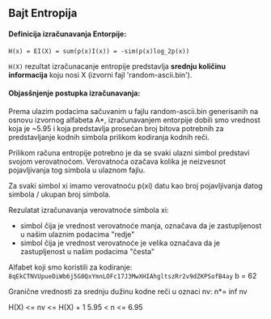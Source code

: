 ## Bajt Entropija

#### Definicija izračunavanja Entorpije:
`H(x) = EI(X) = sum(p(x)I(x)) = -sim(p(x)log_2p(x))`

`H(X)` rezultat izračunacanje entropije predstavlja **srednju količinu informacija** koju nosi X (izvorni fajl 'random-ascii.bin').

#### Objasšnjenje postupka izračunavanja:
Prema ulazim podacima sačuvanim u fajlu random-ascii.bin generisanih na osnovu izvornog alfabeta A*, izračunavanjem entorpije dobili smo vrednost 
koja je ~5.95 i koja predstavlja prosećan broj bitova potrebnih za predstavljanje kodnih simbola prilikom kodiranja kodnih reči.

Prilikom računa entropije potrebno je da se svaki ulazni simbol predstavi svojom verovatnoćom. 
Verovatnoća ozačava kolika je neizvesnot pojavljivanja tog simbola u ulaznom fajlu. 

Za svaki simbol xi imamo verovatnoću p(xi) datu kao broj pojavljivanja datog simbola / ukupan broj simbola.

Rezulatat izračunavanja verovatnoće simbola xi:
- simbol čija je vrednost verovatnoće manja, označava da je zastupljenost u našim ulaznim podacima "redje"
- simbol čija je vrednost verovatnoće je velika označava da je zastupljenost u našim podacima "česta"

Alfabet koji smo koristili za kodiranje: `8qEkCTNVUpueDiWb6j5G0QxYmnLOFc17J3MwXHIAhgltszRr2v9dZKPSofB4ay`
b = 62

Granične vrednosti za srednju dužinu kodne reči u oznaci nv:
n*= inf nv

H(X) <= nv <= H(X) + 1
5.95 < n <= 6.95 